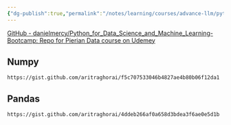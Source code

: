 ```yaml
---
{"dg-publish":true,"permalink":"/notes/learning/courses/advance-llm/python-for-ml/data-analysis/","title":"Numpy Hands On"}
---
```


[GitHub - danielmercy/Python\_for\_Data\_Science\_and\_Machine\_Learning-Bootcamp: Repo for Pierian Data course on Udemey](https://github.com/danielmercy/Python_for_Data_Science_and_Machine_Learning-Bootcamp)
## Numpy

```gist
https://gist.github.com/aritraghorai/f5c707533046b4827ae4b80b06f12da1
```

## Pandas
```gist
https://gist.github.com/aritraghorai/4ddeb266af0a658d3bdea3f6ae0e5d1b
```
